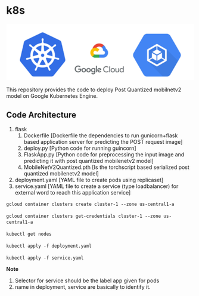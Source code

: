# k8s

<img src="https://github.com/Midhilesh29/k8s/blob/master/gke.png" width="1000">

This repository provides the code to deploy Post Quantized mobilnetv2 model on Google Kubernetes Engine.

## Code Architecture

1. flask
    1. Dockerfile [Dockerfile the dependencies to run gunicorn+flask based application server for predicting the POST request image]
    2. deploy.py [Python code for running guincorn]
    3. FlaskApp.py [Python code for preprocessing the input image and predicting it with post quantized mobilenetv2 model]
    4. MobileNetV2Quantized.pth [Is the torchscript based serialized post quantized mobilenetv2 model]
2. deployment.yaml [YAML file to create pods using replicaset]
3. service.yaml [YAML file to create a service (type loadbalancer) for external word to reach this application service]
```
gcloud container clusters create cluster-1 --zone us-central1-a

gcloud container clusters get-credentials cluster-1 --zone us-central1-a

kubectl get nodes

kubectl apply -f deployment.yaml

kubectl apply -f service.yaml

```

**Note** 
1. Selector for service should be the label app given for pods
2. name in deployment, service are basically to identify it.
